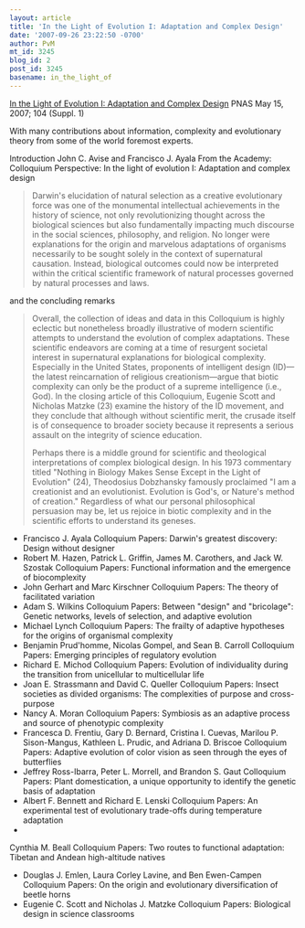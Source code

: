```yaml
---
layout: article
title: 'In the Light of Evolution I: Adaptation and Complex Design'
date: '2007-09-26 23:22:50 -0700'
author: PvM
mt_id: 3245
blog_id: 2
post_id: 3245
basename: in_the_light_of
---
```

[In the Light of Evolution I: Adaptation and Complex Design](http://www.pnas.org/content/vol104/suppl_1/) PNAS May 15, 2007; 104 (Suppl. 1)

With many contributions about information, complexity and evolutionary theory from some of the world foremost experts.

Introduction
John C. Avise and Francisco J. Ayala   From the Academy: Colloquium Perspective: In the light of evolution I: Adaptation and complex design 

> Darwin's elucidation of natural selection as a creative evolutionary force was one of the monumental intellectual achievements in the history of science, not only revolutionizing thought across the biological sciences but also fundamentally impacting much discourse in the social sciences, philosophy, and religion. No longer were explanations for the origin and marvelous adaptations of organisms necessarily to be sought solely in the context of supernatural causation. Instead, biological outcomes could now be interpreted within the critical scientific framework of natural processes governed by natural processes and laws.

and the concluding remarks

> Overall, the collection of ideas and data in this Colloquium is highly eclectic but nonetheless broadly illustrative of modern scientific attempts to understand the evolution of complex adaptations. These scientific endeavors are coming at a time of resurgent societal interest in supernatural explanations for biological complexity. Especially in the United States, proponents of intelligent design (ID)—the latest reincarnation of religious creationism—argue that biotic complexity can only be the product of a supreme intelligence (i.e., God). In the closing article of this Colloquium, Eugenie Scott and Nicholas Matzke (23) examine the history of the ID movement, and they conclude that although without scientific merit, the crusade itself is of consequence to broader society because it represents a serious assault on the integrity of science education.
> 
> Perhaps there is a middle ground for scientific and theological interpretations of complex biological design. In his 1973 commentary titled "Nothing in Biology Makes Sense Except in the Light of Evolution" (24), Theodosius Dobzhansky famously proclaimed "I am a creationist and an evolutionist. Evolution is God's, or Nature's method of creation." Regardless of what our personal philosophical persuasion may be, let us rejoice in biotic complexity and in the scientific efforts to understand its geneses.


* Francisco J. Ayala Colloquium Papers: Darwin's greatest discovery: Design without designer
* Robert M. Hazen, Patrick L. Griffin, James M. Carothers, and Jack W. Szostak   Colloquium Papers: Functional information and the emergence of biocomplexity
* John Gerhart and Marc Kirschner Colloquium Papers: The theory of facilitated variation
* Adam S. Wilkins    Colloquium Papers: Between "design" and "bricolage": Genetic networks, levels of selection, and adaptive evolution
* Michael Lynch    Colloquium Papers: The frailty of adaptive hypotheses for the origins of organismal complexity
* Benjamin Prud'homme, Nicolas Gompel, and Sean B. Carroll    Colloquium Papers: Emerging principles of regulatory evolution
* Richard E. Michod    Colloquium Papers: Evolution of individuality during the transition from unicellular to multicellular life
* Joan E. Strassmann and David C. Queller    Colloquium Papers: Insect societies as divided organisms: The complexities of purpose and cross-purpose
* Nancy A. Moran    Colloquium Papers: Symbiosis as an adaptive process and source of phenotypic complexity
* Francesca D. Frentiu, Gary D. Bernard, Cristina I. Cuevas, Marilou P. Sison-Mangus, Kathleen L. Prudic, and Adriana D. Briscoe    Colloquium Papers: Adaptive evolution of color vision as seen through the eyes of butterflies
* Jeffrey Ross-Ibarra, Peter L. Morrell, and Brandon S. Gaut    Colloquium Papers: Plant domestication, a unique opportunity to identify the genetic basis of adaptation
* Albert F. Bennett and Richard E. Lenski    Colloquium Papers: An experimental test of evolutionary trade-offs during temperature adaptation
* 
Cynthia M. Beall    Colloquium Papers: Two routes to functional adaptation: Tibetan and Andean high-altitude natives
* Douglas J. Emlen, Laura Corley Lavine, and Ben Ewen-Campen    Colloquium Papers: On the origin and evolutionary diversification of beetle horns
* Eugenie C. Scott and Nicholas J. Matzke    Colloquium Papers: Biological design in science classrooms
